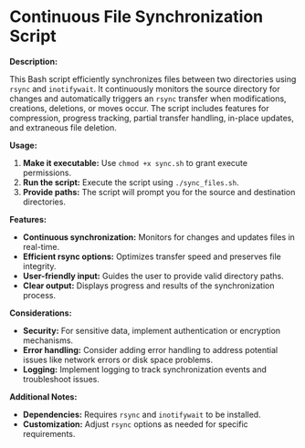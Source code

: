 # Continuous File Synchronization Script

**Description:**

This Bash script efficiently synchronizes files between two directories using `rsync` and `inotifywait`. It continuously monitors the source directory for changes and automatically triggers an `rsync` transfer when modifications, creations, deletions, or moves occur. The script includes features for compression, progress tracking, partial transfer handling, in-place updates, and extraneous file deletion.

**Usage:**

1. **Make it executable:** Use `chmod +x sync.sh` to grant execute permissions.
2. **Run the script:** Execute the script using `./sync_files.sh`.
3. **Provide paths:** The script will prompt you for the source and destination directories.

**Features:**

- **Continuous synchronization:** Monitors for changes and updates files in real-time.
- **Efficient rsync options:** Optimizes transfer speed and preserves file integrity.
- **User-friendly input:** Guides the user to provide valid directory paths.
- **Clear output:** Displays progress and results of the synchronization process.

**Considerations:**

- **Security:** For sensitive data, implement authentication or encryption mechanisms.
- **Error handling:** Consider adding error handling to address potential issues like network errors or disk space problems.
- **Logging:** Implement logging to track synchronization events and troubleshoot issues.

**Additional Notes:**

- **Dependencies:** Requires `rsync` and `inotifywait` to be installed.
- **Customization:** Adjust `rsync` options as needed for specific requirements.
